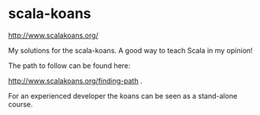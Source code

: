 scala-koans
===========

http://www.scalakoans.org/

My solutions for the scala-koans. A good way to teach Scala in my opinion!

The path to follow can be found here:

http://www.scalakoans.org/finding-path .

For an experienced developer the koans can be seen as a stand-alone course.
